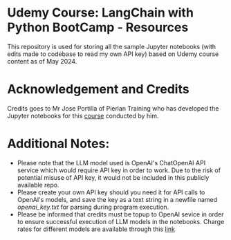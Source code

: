 # Udemy Course: LangChain with Python BootCamp - Resources 
This repository is used for storing all the sample Jupyter notebooks (with edits made to codebase to read my own API key) based on Udemy course content as of May 2024. 

# Acknowledgement and Credits
Credits goes to Mr Jose Portilla of Pierian Training who has developed the Jupyter notebooks for this [course](https://www.udemy.com/course/langchain-with-python-bootcamp/?couponCode=OF52424) conducted by him.


# Additional Notes:
- Please note that the LLM model used is OpenAI's ChatOpenAI API service which would require API key in order to work. Due to the risk of potential misuse of API key, it would not be included in this publicly available repo. 
- Please create your own API key should you need it for API calls to OpenAI's models, and save the key as a text string in a newfile named *openai_key.txt* for parsing during program execution. 
- Please be informed that credits must be topup to OpenAI sevice in order to ensure successful execution of LLM models in the notebooks. Charge rates for different models are available through this [link](https://openai.com/api/pricing/)